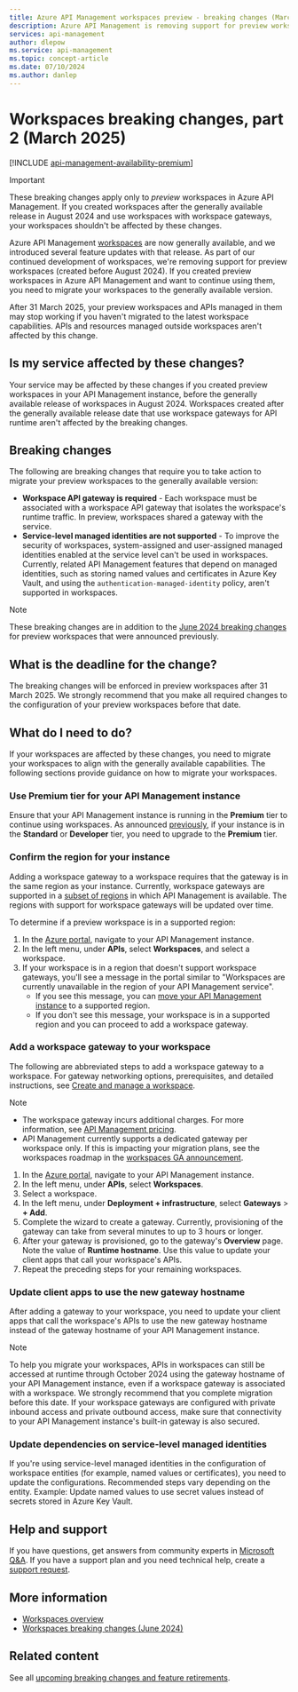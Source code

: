```yaml
---
title: Azure API Management workspaces preview - breaking changes (March 2025)
description: Azure API Management is removing support for preview workspaces. If your service uses preview workspaces, migrate your workspaces to the generally available version.
services: api-management 
author: dlepow
ms.service: api-management
ms.topic: concept-article
ms.date: 07/10/2024
ms.author: danlep
---
```


# Workspaces breaking changes, part 2 (March 2025)

[!INCLUDE [api-management-availability-premium](../../../includes/api-management-availability-premium.md)]

> [!IMPORTANT]
> These breaking changes apply only to *preview* workspaces in Azure API Management. If you created workspaces after the generally available release in August 2024 and use workspaces with workspace gateways, your workspaces shouldn't be affected by these changes.
> 

Azure API Management [workspaces](../workspaces-overview.md) are now generally available, and we introduced several feature updates with that release. As part of our continued development of workspaces, we're removing support for preview workspaces (created before August 2024). If you created preview workspaces in Azure API Management and want to continue using them, you need to migrate your workspaces to the generally available version. 

After 31 March 2025, your preview workspaces and APIs managed in them may stop working if you haven't migrated to the latest workspace capabilities. APIs and resources managed outside workspaces aren't affected by this change.

## Is my service affected by these changes?

Your service may be affected by these changes if you created preview workspaces in your API Management instance, before the generally available release of workspaces in August 2024. Workspaces created after the generally available release date that use workspace gateways for API runtime aren't affected by the breaking changes.

## Breaking changes

The following are breaking changes that require you to take action to migrate your preview workspaces to the generally available version:

* **Workspace API gateway is required** -  Each workspace must be associated with a workspace API gateway that isolates the workspace's runtime traffic. In preview, workspaces shared a gateway with the service.
* **Service-level managed identities are not supported** - To improve the security of workspaces, system-assigned and user-assigned managed identities enabled at the service level can't be used in workspaces. Currently, related API Management features that depend on managed identities, such as storing named values and certificates in Azure Key Vault, and using the `authentication-managed-identity` policy, aren't supported in workspaces.

> [!NOTE]
> These breaking changes are in addition to the [June 2024 breaking changes](workspaces-breaking-changes-june-2024.md) for preview workspaces that were announced previously.

## What is the deadline for the change?

The breaking changes will be enforced in preview workspaces after 31 March 2025. We strongly recommend that you make all required changes to the configuration of your preview workspaces before that date.

## What do I need to do?

If your workspaces are affected by these changes, you need to migrate your workspaces to align with the generally available capabilities. The following sections provide guidance on how to migrate your workspaces.

### Use Premium tier for your API Management instance

Ensure that your API Management instance is running in the **Premium** tier to continue using workspaces. As announced [previously](workspaces-breaking-changes-june-2024.md), if your instance is in the **Standard** or **Developer** tier, you need to upgrade to the **Premium** tier.

### Confirm the region for your instance

Adding a workspace gateway to a workspace requires that the gateway is in the same region as your instance. Currently, workspace gateways are supported in a [subset of regions](../workspaces-overview.md#workspace-gateway) in which API Management is available. The regions with support for workspace gateways will be updated over time.

To determine if a preview workspace is in a supported region:

1. In the [Azure portal](https://portal.azure.com), navigate to your API Management instance.
1. In the left menu, under **APIs**, select **Workspaces**, and select a workspace.
1. If your workspace is in a region that doesn't support workspace gateways, you'll see a message in the portal similar to "Workspaces are currently unavailable in the region of your API Management service". 
    * If you see this message, you can [move your API Management instance](../api-management-howto-migrate.md) to a supported region.
    * If you don't see this message, your workspace is in a supported region and you can proceed to add a workspace gateway.

### Add a workspace gateway to your workspace

The following are abbreviated steps to add a workspace gateway to a workspace. For gateway networking options, prerequisites, and detailed instructions, see [Create and manage a workspace](../how-to-create-workspace.md).

> [!NOTE]
> * The workspace gateway incurs additional charges. For more information, see [API Management pricing](https://aka.ms/apimpricing).
> * API Management currently supports a dedicated gateway per workspace only. If this is impacting your migration plans, see the workspaces roadmap in the [workspaces GA announcement](https://aka.ms/apim/workspaces/ga-announcement).

1. In the [Azure portal](https://portal.azure.com), navigate to your API Management instance.
1. In the left menu, under **APIs**, select **Workspaces**.
1. Select a workspace.
1. In the left menu, under **Deployment + infrastructure**, select **Gateways** > **+ Add**.
1. Complete the wizard to create a gateway. Currently, provisioning of the gateway can take from several minutes to up to 3 hours or longer.
1. After your gateway is provisioned, go to the gateway's **Overview** page. Note the value of **Runtime hostname**. Use this value to update your client apps that call your workspace's APIs.
1. Repeat the preceding steps for your remaining workspaces.

### Update client apps to use the new gateway hostname

After adding a gateway to your workspace, you need to update your client apps that call the workspace's APIs to use the new gateway hostname instead of the gateway hostname of your API Management instance. 

> [!NOTE]
> To help you migrate your workspaces, APIs in workspaces can still be accessed at runtime through October 2024 using the gateway hostname of your API Management instance, even if a workspace gateway is associated with a workspace. We strongly recommend that you complete migration before this date. If your workspace gateways are configured with private inbound access and private outbound access, make sure that connectivity to your API Management instance's built-in gateway is also secured.

### Update dependencies on service-level managed identities

If you're using service-level managed identities in the configuration of workspace entities (for example, named values or certificates), you need to update the configurations. Recommended steps vary depending on the entity. Example: Update named values to use secret values instead of secrets stored in Azure Key Vault.

## Help and support

If you have questions, get answers from community experts in [Microsoft Q&A](https://aka.ms/apim/azureqa/change/captcha-2022). If you have a support plan and you need technical help, create a [support request](https://portal.azure.com/#view/Microsoft_Azure_Support/HelpAndSupportBlade/~/overview).

## More information

* [Workspaces overview](../workspaces-overview.md)
* [Workspaces breaking changes (June 2024)](workspaces-breaking-changes-june-2024.md)

## Related content

See all [upcoming breaking changes and feature retirements](overview.md).
